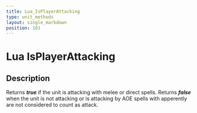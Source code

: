 ```yaml
---
title: Lua_IsPlayerAttacking
type: unit_methods
layout: single_markdown
position: 101
---
```


# Lua IsPlayerAttacking

## Description

Returns ***true*** if the unit is attacking with melee or direct spells. Returns ***false*** when the unit is not attacking or is attacking by AOE spells with apperently are not considered to count as attack.
